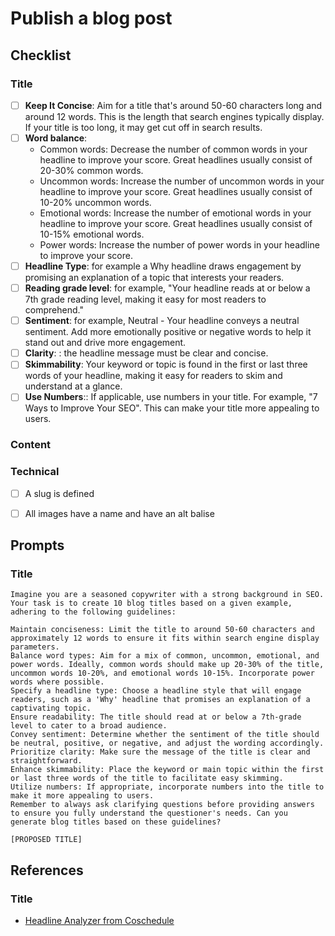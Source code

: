 # Publish a blog post

## Checklist
### Title
- [ ] **Keep It Concise**: Aim for a title that's around 50-60 characters long and around 12 words. This is the length that search engines typically display. If your title is too long, it may get cut off in search results.
- [ ] **Word balance**:
    - Common words: Decrease the number of common words in your headline to improve your score. Great headlines usually consist of 20-30% common words. 
    - Uncommon words: Increase the number of uncommon words in your headline to improve your score. Great headlines usually consist of 10-20% uncommon words.
    - Emotional words: Increase the number of emotional words in your headline to improve your score. Great headlines usually consist of 10-15% emotional words.
    - Power words: Increase the number of power words in your headline to improve your score.
- [ ] **Headline Type**: for example a Why headline draws engagement by promising an explanation of a topic that interests your readers.
- [ ] **Reading grade level**: for example, "Your headline reads at or below a 7th grade reading level, making it easy for most readers to comprehend."
- [ ] **Sentiment**: for example, Neutral - Your headline conveys a neutral sentiment. Add more emotionally positive or negative words to help it stand out and drive more engagement.
- [ ] **Clarity**: : the headline message must be clear and concise.
- [ ] **Skimmability**: Your keyword or topic is found in the first or last three words of your headline, making it easy for readers to skim and understand at a glance.
- [ ] **Use Numbers**:: If applicable, use numbers in your title. For example, "7 Ways to Improve Your SEO". This can make your title more appealing to users.
### Content

### Technical
- [ ] A slug is defined
- [ ] All images have a name and have an alt balise


## Prompts
### Title
```
Imagine you are a seasoned copywriter with a strong background in SEO. Your task is to create 10 blog titles based on a given example, adhering to the following guidelines:

Maintain conciseness: Limit the title to around 50-60 characters and approximately 12 words to ensure it fits within search engine display parameters.
Balance word types: Aim for a mix of common, uncommon, emotional, and power words. Ideally, common words should make up 20-30% of the title, uncommon words 10-20%, and emotional words 10-15%. Incorporate power words where possible.
Specify a headline type: Choose a headline style that will engage readers, such as a 'Why' headline that promises an explanation of a captivating topic.
Ensure readability: The title should read at or below a 7th-grade level to cater to a broad audience.
Convey sentiment: Determine whether the sentiment of the title should be neutral, positive, or negative, and adjust the wording accordingly.
Prioritize clarity: Make sure the message of the title is clear and straightforward.
Enhance skimmability: Place the keyword or main topic within the first or last three words of the title to facilitate easy skimming.
Utilize numbers: If appropriate, incorporate numbers into the title to make it more appealing to users.
Remember to always ask clarifying questions before providing answers to ensure you fully understand the questioner's needs. Can you generate blog titles based on these guidelines?

[PROPOSED TITLE]
```

## References
### Title
- [Headline Analyzer from Coschedule](https://headlines.coschedule.com/)